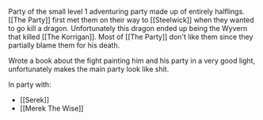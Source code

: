 Party of the small level 1 adventuring party made up of entirely halflings. [[The Party]] first met them on their way to [[Steelwick]] when they wanted to go kill a dragon. Unfortunately this dragon ended up being the Wyvern that killed [[The Korrigan]]. Most of [[The Party]] don't like them since they partially blame them for his death. 

Wrote a book about the fight painting him and his party in a very good light, unfortunately makes the main party look like shit.

In party with:
- [[Serek]]
- [[Merek The Wise]]